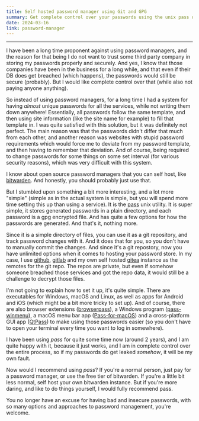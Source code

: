 ```yaml
---
title: Self hosted password manager using Git and GPG
summary: Get complete control over your passwords using the unix pass utility and git
date: 2024-03-16
link: password-manager
---
```


---

I have been a long time proponent against using password managers, and the reason for that being I do not want to trust some third party company in storing my passwords properly and securely. And yes, I know that those companies have been in the business for a long while, and that even if their DB does get breached (which happens), the passwords would still be secure (probably). But I would like complete control over that (while also not paying anyone anything).

So instead of using password managers, for a long time I had a system for having *almost* unique passwords for all the services, while not writing them down anywhere! Essentially, all passwords follow the same template, and then using site information (like the site name for example) to fill that template in. I was quite satisfied with this solution, but it was definitely not perfect. The main reason was that the passwords didn't differ that much from each other, and another reason was websites with stupid password requirements which would force me to deviate from my password template, and then having to remember that deviation. And of course, being required to change passwords for some things on some set interval (for various security reasons), which was very difficult with this system.

I know about open source password managers that you can self host, like [bitwarden](https://bitwarden.com/). And honestly, you should probably just use that.

But I stumbled upon something a bit more interesting, and a lot more "simple" (simple as in the actual system is simple, but you will spend more time setting this up than using a service). It is the [pass](https://www.passwordstore.org/) unix utility. It is super simple, it stores generated passwords in a plain directory, and each password is a gpg encrypted file. And has quite a few options for how the passwords are generated. And that's it, nothing more.

Since it is a simple directory of files, you can use it as a git repository, and track password changes with it. And it does that for you, so you don't have to manually commit the changes. And since it's a git repostory, now you have unlimited options when it comes to hosting your password store. In my case, I use [github](https://github.com/), [gitlab](https://gitlab.com/) and my own self hosted [gitea](https://gitea.com/) instance as the remotes for the git repo. The repos are private, but even if somehow someone breached those services and got the repo data, it would still be a challenge to decrypt those files.

I'm not going to explain how to set it up, it's quite simple. There are executables for Windows, macOS and Linux, as well as apps for Android and iOS (which might be a bit more tricky to set up). And of course, there are also browser extensions ([browserpass](https://github.com/browserpass/browserpass-extension)), a Windows program ([pass-winmenu](https://github.com/geluk/pass-winmenu)), a macOS menu bar app ([Pass-for-macOS](https://github.com/adur1990/Pass-for-macOS)) and a cross-platform GUI app ([QtPass](https://github.com/geluk/pass-winmenu)) to make using those passwords easier (so you don't have to open your terminal every time you want to log in somewhere).

I have been using *pass* for quite some time now (around 2 years), and I am quite happy with it, because it just works, and I am in complete control over the entire process, so if my passwords do get leaked *somehow*, it will be my own fault.

Now would I recommend using *pass*? If you're a normal person, just pay for a password manager, or use the free tier of bitwarden. If you're a little bit less normal, self host your own bitwarden instance. But if you're more daring, and like to do things yourself, I would fully recommend pass.

You no longer have an excuse for having bad and insecure passwords, with so many options and approaches to password management, you're welcome.
